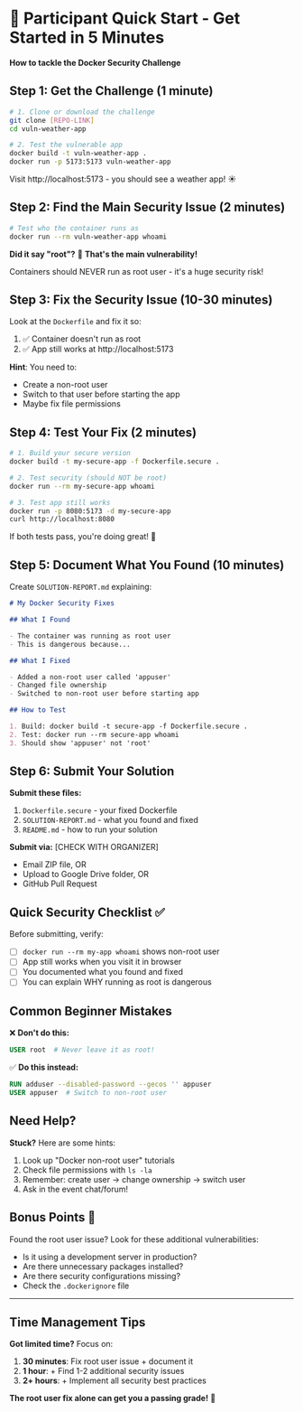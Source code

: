 # 🎯 Participant Quick Start - Get Started in 5 Minutes

**How to tackle the Docker Security Challenge**

## Step 1: Get the Challenge (1 minute)

```bash
# 1. Clone or download the challenge
git clone [REPO-LINK]
cd vuln-weather-app

# 2. Test the vulnerable app
docker build -t vuln-weather-app .
docker run -p 5173:5173 vuln-weather-app
```

Visit http://localhost:5173 - you should see a weather app! ☀️

## Step 2: Find the Main Security Issue (2 minutes)

```bash
# Test who the container runs as
docker run --rm vuln-weather-app whoami
```

**Did it say "root"?** 🚨 **That's the main vulnerability!**

Containers should NEVER run as root user - it's a huge security risk!

## Step 3: Fix the Security Issue (10-30 minutes)

Look at the `Dockerfile` and fix it so:

1. ✅ Container doesn't run as root
2. ✅ App still works at http://localhost:5173

**Hint**: You need to:

- Create a non-root user
- Switch to that user before starting the app
- Maybe fix file permissions

## Step 4: Test Your Fix (2 minutes)

```bash
# 1. Build your secure version
docker build -t my-secure-app -f Dockerfile.secure .

# 2. Test security (should NOT be root)
docker run --rm my-secure-app whoami

# 3. Test app still works
docker run -p 8080:5173 -d my-secure-app
curl http://localhost:8080
```

If both tests pass, you're doing great! 🎉

## Step 5: Document What You Found (10 minutes)

Create `SOLUTION-REPORT.md` explaining:

```markdown
# My Docker Security Fixes

## What I Found

- The container was running as root user
- This is dangerous because...

## What I Fixed

- Added a non-root user called 'appuser'
- Changed file ownership
- Switched to non-root user before starting app

## How to Test

1. Build: docker build -t secure-app -f Dockerfile.secure .
2. Test: docker run --rm secure-app whoami
3. Should show 'appuser' not 'root'
```

## Step 6: Submit Your Solution

**Submit these files:**

1. `Dockerfile.secure` - your fixed Dockerfile
2. `SOLUTION-REPORT.md` - what you found and fixed
3. `README.md` - how to run your solution

**Submit via:** [CHECK WITH ORGANIZER]

- Email ZIP file, OR
- Upload to Google Drive folder, OR
- GitHub Pull Request

## Quick Security Checklist ✅

Before submitting, verify:

- [ ] `docker run --rm my-app whoami` shows non-root user
- [ ] App still works when you visit it in browser
- [ ] You documented what you found and fixed
- [ ] You can explain WHY running as root is dangerous

## Common Beginner Mistakes

❌ **Don't do this:**

```dockerfile
USER root  # Never leave it as root!
```

✅ **Do this instead:**

```dockerfile
RUN adduser --disabled-password --gecos '' appuser
USER appuser  # Switch to non-root user
```

## Need Help?

**Stuck?** Here are some hints:

1. Look up "Docker non-root user" tutorials
2. Check file permissions with `ls -la`
3. Remember: create user → change ownership → switch user
4. Ask in the event chat/forum!

## Bonus Points 🌟

Found the root user issue? Look for these additional vulnerabilities:

- Is it using a development server in production?
- Are there unnecessary packages installed?
- Are there security configurations missing?
- Check the `.dockerignore` file

---

## Time Management Tips

**Got limited time?** Focus on:

1. **30 minutes**: Fix root user issue + document it
2. **1 hour**: + Find 1-2 additional security issues
3. **2+ hours**: + Implement all security best practices

**The root user fix alone can get you a passing grade!** 🎯
